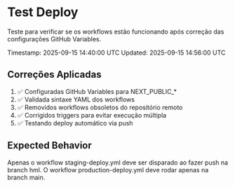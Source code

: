 # Test Deploy

Teste para verificar se os workflows estão funcionando após correção das configurações GitHub Variables.

Timestamp: 2025-09-15 14:40:00 UTC
Updated: 2025-09-15 14:56:00 UTC

## Correções Aplicadas

1. ✅ Configuradas GitHub Variables para NEXT_PUBLIC_*
2. ✅ Validada sintaxe YAML dos workflows
3. ✅ Removidos workflows obsoletos do repositório remoto
4. ✅ Corrigidos triggers para evitar execução múltipla
5. ✅ Testando deploy automático via push

## Expected Behavior

Apenas o workflow staging-deploy.yml deve ser disparado ao fazer push na branch hml.
O workflow production-deploy.yml deve rodar apenas na branch main.